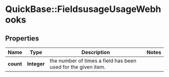 # QuickBase::FieldsusageUsageWebhooks

## Properties
Name | Type | Description | Notes
------------ | ------------- | ------------- | -------------
**count** | **Integer** | the number of times a field has been used for the given item. | 



